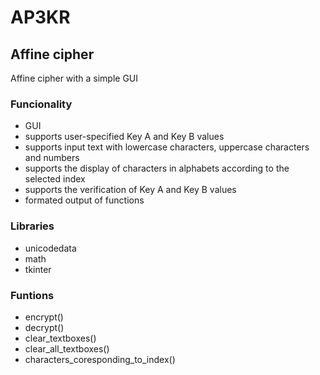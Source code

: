 # AP3KR
## Affine cipher
Affine cipher with a simple GUI

### Funcionality
- GUI
- supports user-specified Key A and Key B values
- supports input text with lowercase characters, uppercase characters and numbers
- supports the display of characters in alphabets according to the selected index
- supports the verification of Key A and Key B values
- formated output of functions

### Libraries
- unicodedata
- math
- tkinter

### Funtions
- encrypt()
- decrypt()
- clear_textboxes()
- clear_all_textboxes()
- characters_coresponding_to_index()
